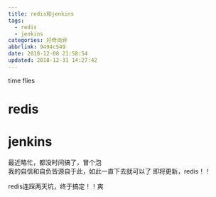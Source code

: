 ```yaml
---
title: redis和jenkins
tags:
  - redis
  - jenkins
categories: 好奇尚异
abbrlink: 9494c549
date: 2018-12-08 21:58:54
updated: 2018-12-31 14:27:42
---
```

time flies
# redis

# jenkins

最近略忙，都没时间搞了，冒个泡  
我的自信和自负皆源自于此，如此一直下去就可以了
即将更新，redis！！

redis连踩两天坑，终于搞定！！爽